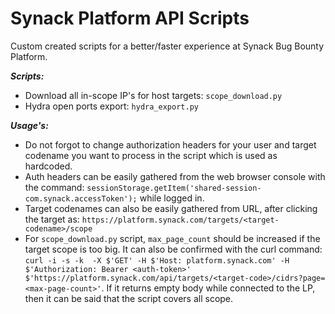 # Synack Platform API Scripts
Custom created scripts for a better/faster experience at Synack Bug Bounty Platform. 

***Scripts:***
- Download all in-scope IP's for host targets: `scope_download.py`
- Hydra open ports export: `hydra_export.py`

***Usage's:***
- Do not forgot to change authorization headers for your user and target codename you want to process in the script which is used as hardcoded.
- Auth headers can be easily gathered from the web browser console with the command: `sessionStorage.getItem('shared-session-com.synack.accessToken');` while logged in. 
- Target codenames can also be easily gathered from URL, after clicking the target as: `https://platform.synack.com/targets/<target-codename>/scope`
- For `scope_download.py` script, `max_page_count` should be increased if the target scope is too big. It can also be confirmed with the curl command: `curl -i -s -k  -X $'GET' -H $'Host: platform.synack.com' -H $'Authorization: Bearer <auth-token>' $'https://platform.synack.com/api/targets/<target-code>/cidrs?page=<max-page-count>'`. If it returns empty body while connected to the LP, then it can be said that the script covers all scope. 
